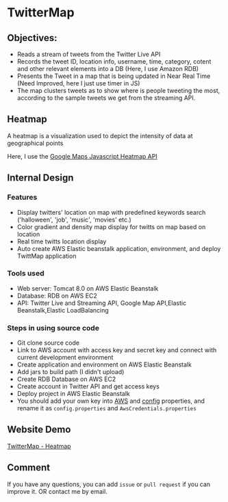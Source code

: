 # TwitterMap

## Objectives:

- Reads a stream of tweets from the Twitter Live API
- Records the tweet ID, location info, username, time, category, cotent and other relevant elements into a DB (Here, I use Amazon RDB)
- Presents the Tweet in a map that is being updated in Near Real Time (Need Improved, here I just use timer in JS)
- The map clusters tweets as to show where is people tweeting the most, according to the sample tweets we get from the streaming API.
 
## Heatmap
A heatmap is a visualization used to depict the intensity of data at geographical points

Here, I use the [Google Maps Javascript Heatmap API](https://developers.google.com/maps/documentation/javascript/examples/layer-heatmap)

## Internal Design
### Features

- Display twitters' location on map with predefined keywords search ('halloween', 'job', 'music', 'movies' etc.)
- Color gradient and density map display for twitts on map based on location
- Real time twitts location display
- Auto create AWS Elastic beanstalk application, environment, and deploy TwittMap application

### Tools used

- Web server: Tomcat 8.0 on AWS Elastic Beanstalk
- Database: RDB on AWS EC2
- API: Twitter Live and Streaming API, Google Map API,Elastic Beanstalk,Elastic LoadBalancing

### Steps in using source code

- Git clone source code
- Link to AWS account with access key and secret key and connect with current development environment
- Create application and environment on AWS Elastic Beanstalk
- Add jars to build path (I didn't upload)
- Create RDB Database on AWS EC2
- Create account in Twitter API and get access keys
- Deploy project in AWS Elastic Beanstalk
- You should add your own key into [AWS](https://github.com/jyuan/TwitterMap/blob/master/build/classes/AwsCredentials.properties.example) and [config](https://github.com/jyuan/TwitterMap/blob/master/build/classes/config.properties.example) properties, and rename it as `config.properties` and `AwsCredentials.properties`

## Website Demo
[TwitterMap - Heatmap](http://twittermap2-jmmjybygpr.elasticbeanstalk.com/)

## Comment
If you have any questions, you can add `issue` or `pull request` if you can improve it. OR contact me by email.

